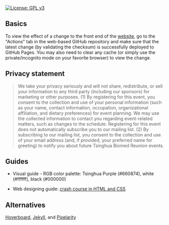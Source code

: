 [![License: GPL v3](https://img.shields.io/badge/License-GPLv3-blue.svg)](https://www.gnu.org/licenses/gpl-3.0)

## Basics

To view the effect of a change to the front end of the [website](https://biomed-reunion.github.io), go to the "Actions" tab in the web-based GitHub repository and make sure that the latest change (by validating the checksum) is successfully deployed to GitHub Pages. You may also need to clear any cache (or simply use the private/incognito mode on your favorite browser) to view the change.

## Privacy statement
> We take your privacy seriously and will not share, redistribute, or sell your information to any third party (including our sponsors) for marketing or other purposes. (1) By registering for this event, you consent to the collection and use of your personal information (such as your name, contact information, occupation, organizational affiliation, and dietary preferences) for event planning. We may use the collected information to contact you regarding event-related matters, such as changes to the schedule. Registering for this event does not automatically subscribe you to our mailing list. (2) By subscribing to our mailing list, you consent to the collection and use of your email address (and, if provided, your preferred name for greeting) to notify you about future Tsinghua Biomed Reunion events.

## Guides

- Visual guide - RGB color palette: Tsinghua Purple (#660874), white (#ffffff), black (#000000)

- Web designing guide: [crash course in HTML and CSS](https://rutar.org/writing/how-to-build-a-personal-webpage-from-scratch/#crash-course-in-html-and-css) 

<!-- ## Sitemap (optional)

The file `sitemap.xml` helps search engines understand the structure of your site. See the [sitemaps protocol page](https://www.sitemaps.org/protocol.html) for more details.

-->

## Alternatives

[Hoverboard](https://github.com/gdg-x/hoverboard), [Jekyll](https://docs.github.com/en/pages/setting-up-a-github-pages-site-with-jekyll), and [Pixelarity](https://pixelarity.com)
